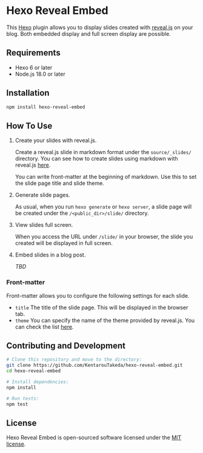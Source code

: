 # Hexo Reveal Embed

This [Hexo](https://hexo.io/) plugin allows you to display slides created with [reveal.js](https://revealjs.com/) on your blog. Both embedded display and full screen display are possible.

## Requirements

- Hexo 6 or later
- Node.js 18.0 or later

## Installation

```bash
npm install hexo-reveal-embed
```

## How To Use

1. Create your slides with reveal.js.

   Create a reveal.js slide in markdown format under the `source/_slides/` directory. You can see how to create slides using markdown with reveal.js [here](https://revealjs.com/markdown/).

   You can write front-matter at the beginning of markdown. Use this to set the slide page title and slide theme.

2. Generate slide pages.

   As usual, when you run `hexo generate` or `hexo server`, a slide page will be created under the `/<public_dir>/slide/` directory.

3. View slides full screen.

   When you access the URL under `/slide/` in your browser, the slide you created will be displayed in full screen.

4. Embed slides in a blog post.

   *TBD*

### Front-matter

Front-matter allows you to configure the following settings for each slide.

* `title`
  The title of the slide page. This will be displayed in the browser tab.
* `theme` 
  You can specify the name of the theme provided by reveal.js. You can check the list [here](https://revealjs.com/themes/).

## Contributing and Development

```bash
# Clone this repository and move to the directory:
git clone https://github.com/KentarouTakeda/hexo-reveal-embed.git
cd hexo-reveal-embed

# Install dependencies:
npm install

# Run tests:
npm test
```

## License

Hexo Reveal Embed is open-sourced software licensed under the [MIT license](https://opensource.org/licenses/MIT).
